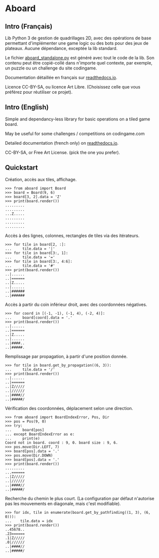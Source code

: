# Aboard


## Intro (Français)

Lib Python 3 de gestion de quadrillages 2D, avec des opérations de base permettant d'implémenter une game logic ou des bots pour des jeux de plateaux. Aucune dépendance, exceptée la lib standard.

Le fichier [aboard_standalone.py](code/builder/aboard_standalone.py) est généré avec tout le code de la lib. Son contenu peut être copié-collé dans n'importe quel contexte, par exemple, un puzzle ou un challenge du site codingame.

Documentation détaillée en français sur [readthedocs.io](https://aboard.readthedocs.io/fr/latest/index.html#).

Licence CC-BY-SA, ou licence Art Libre. (Choisissez celle que vous préférez pour réutiliser ce projet).


## Intro (English)

Simple and dependancy-less library for basic operations on a tiled game board.

May be useful for some challenges / competitions on codingame.com

Detailed documentation (french only) on [readthedocs.io](https://aboard.readthedocs.io/fr/latest/index.html#).

CC-BY-SA, or Free Art License. (pick the one you prefer).


## Quickstart

Création, accès aux tiles, affichage.

    >>> from aboard import Board
    >>> board = Board(9, 6)
    >>> board[3, 2].data = 'Z'
    >>> print(board.render())
    .........
    .........
    ...Z.....
    .........
    .........
    .........

Accès à des lignes, colonnes, rectangles de tiles via des itérateurs.

    >>> for tile in board[2, :]:
    ...     tile.data = '|'
    >>> for tile in board[3:, 1]:
    ...     tile.data = '='
    >>> for tile in board[3:, 4:6]:
    ...     tile.data = '#'
    >>> print(board.render())
    ..|......
    ..|======
    ..|Z.....
    ..|......
    ..|######
    ..|######

Accès à partir du coin inférieur droit, avec des coordonnées négatives.

    >>> for coord in [(-1, -1), (-1, 4), (-2, 4)]:
    ...     board[coord].data = '.'
    >>> print(board.render())
    ..|......
    ..|======
    ..|Z.....
    ..|......
    ..|####..
    ..|#####.

Remplissage par propagation, à partir d'une position donnée.

    >>> for tile in board.get_by_propagation((6, 3)):
    ...     tile.data = '/'
    >>> print(board.render())
    ..|......
    ..|======
    ..|Z/////
    ..|//////
    ..|####//
    ..|#####/

Vérification des coordonnées, déplacement selon une direction.

    >>> from aboard import BoardIndexError, Pos, Dir
    >>> pos = Pos(9, 0)
    >>> try:
    ...     board[pos]
    ... except BoardIndexError as e:
    ...     print(e)
    Coord not in board. coord : 9, 0. board size : 9, 6.
    >>> pos.move(Dir.LEFT, 7)
    >>> board[pos].data = '.'
    >>> pos.move(Dir.DOWN)
    >>> board[pos].data = '.'
    >>> print(board.render())
    .........
    ...======
    ..|Z/////
    ..|//////
    ..|####//
    ..|#####/

Recherche du chemin le plus court. (La configuration par défaut n'autorise pas les mouvements en diagonale, mais c'est modifiable).

    >>> for idx, tile in enumerate(board.get_by_pathfinding((1, 3), (6, 0))):
    ...    tile.data = idx
    >>> print(board.render())
    ..45678..
    .23======
    .1|Z/////
    .0|//////
    ..|####//
    ..|#####/

